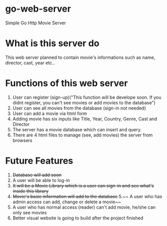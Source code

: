 # go-web-server
Simple Go Http Movie Server

# What is this server do
This web server planned to contain movie's informations such as name, director, cast, year etc..

# Functions of this web server
1. User can register (sign-up)("This function will be develope soon. If you didnt register, you can't see movies or add movies to the database")
2. User can see all movies from the database (sign-in not needed)
3. User can add a movie via html form
4. Adding movie has six inputs like Title, Year, Country, Genre, Cast and Director
5. The server has a movie database which can insert and query.
6. There are 4 html files to manage (see, add movies) the server from browsers

# Future Features
1. ~~Database will add soon~~
2. A user will be able to log-in
3. ~~It will be a Movie Library which is a user can sign-in and see what's inside this library~~
4. ~~Movie's basic information will add to the database~~
5.~~ A user who has admin access can add, change or delete a movie~~
6. A user who has normal access (reader) can't add movie, he/she can only see movies
7. Better visual website is going to build after the project finished
